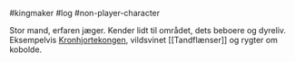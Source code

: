 #kingmaker #log #non-player-character

Stor mand, erfaren jæger. Kender lidt til området, dets beboere og dyreliv. Eksempelvis [Kronhjortekongen](Kronhjortekongen.md), vildsvinet [[Tandflænser]] og rygter om kobolde.
